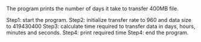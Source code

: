 The program prints the number of days it take to transfer 400MB file.

Step1: start the program.
Step2: initialize transfer rate to 960 and data size to 419430400
Step3: calculate time required to transfer data in days, hours, minutes and seconds.
Step4: print required time
Step4: end the program.